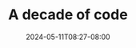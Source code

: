 ---
title: "A decade of code"
date: "2024-05-11T08:27-08:00"
tags: ["tech", "development", "design"]
description: "It suddenly struck me today that I began first learning code, starting with the very basics of HTML and CSS, at an internship exactly ten years ago. That means I’ve been doing this (coding, that is; building things on the web, in some form or another) for a decade now"
link: "https://joshcollinsworth.com/blog/ten-years-of-code"
---